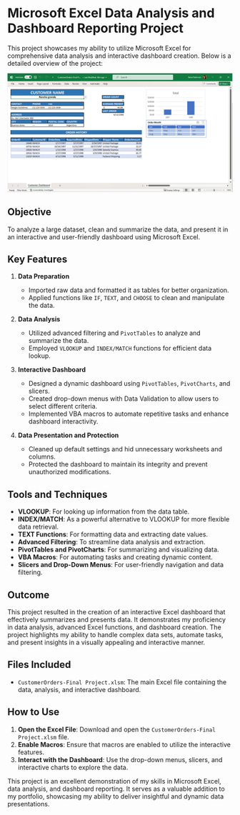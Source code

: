 # Microsoft Excel Data Analysis and Dashboard Reporting Project

This project showcases my ability to utilize Microsoft Excel for comprehensive data analysis and interactive dashboard creation. Below is a detailed overview of the project:

![Dashboard Screenshot](https://github.com/danartech/Excel-Data-Analysis-Dashboard-Project/blob/main/Excel%20Data%20Analysis%20Picture.png)

## Objective
To analyze a large dataset, clean and summarize the data, and present it in an interactive and user-friendly dashboard using Microsoft Excel.

## Key Features
1. **Data Preparation**
   - Imported raw data and formatted it as tables for better organization.
   - Applied functions like `IF`, `TEXT`, and `CHOOSE` to clean and manipulate the data.

2. **Data Analysis**
   - Utilized advanced filtering and `PivotTables` to analyze and summarize the data.
   - Employed `VLOOKUP` and `INDEX/MATCH` functions for efficient data lookup.

3. **Interactive Dashboard**
   - Designed a dynamic dashboard using `PivotTables`, `PivotCharts`, and slicers.
   - Created drop-down menus with Data Validation to allow users to select different criteria.
   - Implemented VBA macros to automate repetitive tasks and enhance dashboard interactivity.

4. **Data Presentation and Protection**
   - Cleaned up default settings and hid unnecessary worksheets and columns.
   - Protected the dashboard to maintain its integrity and prevent unauthorized modifications.

## Tools and Techniques
- **VLOOKUP**: For looking up information from the data table.
- **INDEX/MATCH**: As a powerful alternative to VLOOKUP for more flexible data retrieval.
- **TEXT Functions**: For formatting data and extracting date values.
- **Advanced Filtering**: To streamline data analysis and extraction.
- **PivotTables and PivotCharts**: For summarizing and visualizing data.
- **VBA Macros**: For automating tasks and creating dynamic content.
- **Slicers and Drop-Down Menus**: For user-friendly navigation and data filtering.

## Outcome
This project resulted in the creation of an interactive Excel dashboard that effectively summarizes and presents data. It demonstrates my proficiency in data analysis, advanced Excel functions, and dashboard creation. The project highlights my ability to handle complex data sets, automate tasks, and present insights in a visually appealing and interactive manner.

## Files Included
- `CustomerOrders-Final Project.xlsm`: The main Excel file containing the data, analysis, and interactive dashboard.

## How to Use
1. **Open the Excel File**: Download and open the `CustomerOrders-Final Project.xlsm` file.
2. **Enable Macros**: Ensure that macros are enabled to utilize the interactive features.
3. **Interact with the Dashboard**: Use the drop-down menus, slicers, and interactive charts to explore the data.

This project is an excellent demonstration of my skills in Microsoft Excel, data analysis, and dashboard reporting. It serves as a valuable addition to my portfolio, showcasing my ability to deliver insightful and dynamic data presentations.
